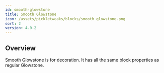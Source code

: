 ```yaml
---
id: smooth-glowstone
title: Smooth Glowstone
icon: /assets/pickletweaks/blocks/smooth_glowstone.png
sort: 2
version: 4.0.2
---
```


## Overview

Smooth Glowstone is for decoration. It has all the same block properties as regular Glowstone.
